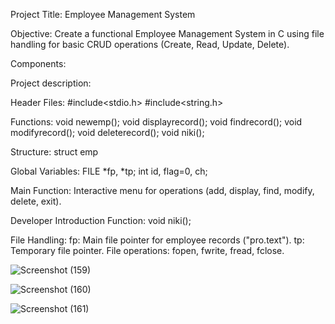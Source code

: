 Project Title: Employee Management System

Objective:
Create a functional Employee Management System in C using file handling for basic CRUD operations (Create, Read, Update, Delete).

Components:

Project description:

Header Files:
#include<stdio.h>
#include<string.h>

Functions:
void newemp();
void displayrecord();
void findrecord();
void modifyrecord();
void deleterecord();
void niki();

Structure:
struct emp

Global Variables:
FILE *fp, *tp;
int id, flag=0, ch;

Main Function:
Interactive menu for operations (add, display, find, modify, delete, exit).

Developer Introduction Function:
void niki();

File Handling:
fp: Main file pointer for employee records ("pro.text").
tp: Temporary file pointer.
File operations: fopen, fwrite, fread, fclose.


![Screenshot (159)](https://github.com/nikita11ch/EMPLOYEE-MANAGEMENT-SYSTEM/assets/115834443/7fa290fc-b0e3-458c-931f-ff3bf18d7b96)


![Screenshot (160)](https://github.com/nikita11ch/EMPLOYEE-MANAGEMENT-SYSTEM/assets/115834443/c5aa4e9d-75bc-4beb-89ab-1c0e12a19e73)


![Screenshot (161)](https://github.com/nikita11ch/EMPLOYEE-MANAGEMENT-SYSTEM/assets/115834443/bf6a3042-0e93-4e2e-9137-f86e5e841562)


